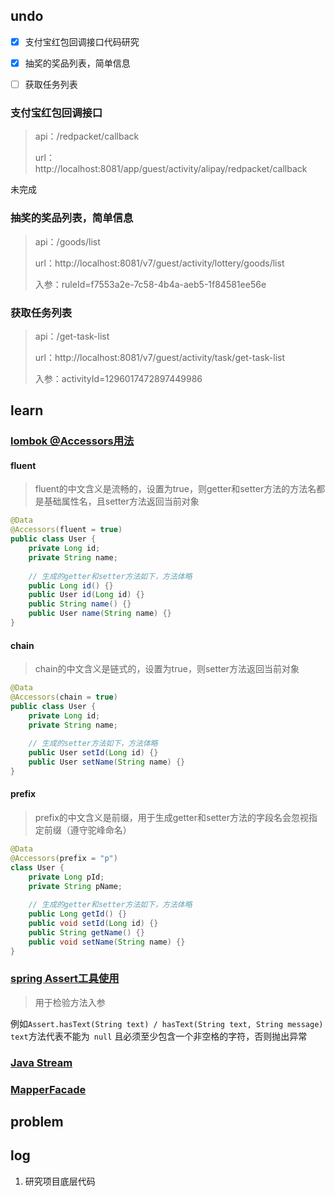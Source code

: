 ## undo

- [x] 支付宝红包回调接口代码研究
- [x] 抽奖的奖品列表，简单信息
- [ ] 获取任务列表



### 支付宝红包回调接口

> api：/redpacket/callback
>
> url：http://localhost:8081/app/guest/activity/alipay/redpacket/callback

未完成



### 抽奖的奖品列表，简单信息

> api：/goods/list
>
> url：http://localhost:8081/v7/guest/activity/lottery/goods/list
>
> 入参：ruleId=f7553a2e-7c58-4b4a-aeb5-1f84581ee56e



### 获取任务列表

> api：/get-task-list
>
> url：http://localhost:8081/v7/guest/activity/task/get-task-list
>
> 入参：activityId=1296017472897449986

## learn

### [lombok @Accessors用法](https://blog.csdn.net/weixin_38229356/article/details/82937420)

#### fluent

> fluent的中文含义是流畅的，设置为true，则getter和setter方法的方法名都是基础属性名，且setter方法返回当前对象

```java
@Data
@Accessors(fluent = true)
public class User {
    private Long id;
    private String name;
    
    // 生成的getter和setter方法如下，方法体略
    public Long id() {}
    public User id(Long id) {}
    public String name() {}
    public User name(String name) {}
}
```

#### chain

> chain的中文含义是链式的，设置为true，则setter方法返回当前对象

```java
@Data
@Accessors(chain = true)
public class User {
    private Long id;
    private String name;
    
    // 生成的setter方法如下，方法体略
    public User setId(Long id) {}
    public User setName(String name) {}
}
```

#### prefix

> prefix的中文含义是前缀，用于生成getter和setter方法的字段名会忽视指定前缀（遵守驼峰命名）

```java
@Data
@Accessors(prefix = "p")
class User {
	private Long pId;
	private String pName;
	
	// 生成的getter和setter方法如下，方法体略
	public Long getId() {}
	public void setId(Long id) {}
	public String getName() {}
	public void setName(String name) {}
}
```

### [spring Assert工具使用](https://www.jianshu.com/p/98e6b1cf2046)

> 用于检验方法入参

例如` Assert.hasText(String text) / hasText(String text, String message) text `方法代表不能为` null` 且必须至少包含一个非空格的字符，否则抛出异常

### [Java Stream](https://www.runoob.com/java/java8-streams.html)

### [MapperFacade](https://blog.csdn.net/neweastsun/article/details/80559868)

## problem



## log

1. 研究项目底层代码